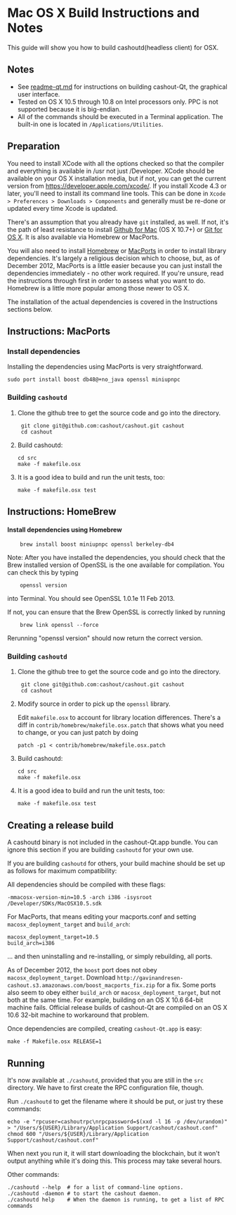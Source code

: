 Mac OS X Build Instructions and Notes
====================================
This guide will show you how to build cashoutd(headless client) for OSX.

Notes
-----

* See [readme-qt.md](readme-qt.md) for instructions on building cashout-Qt, the
graphical user interface.
* Tested on OS X 10.5 through 10.8 on Intel processors only. PPC is not
supported because it is big-endian.
* All of the commands should be executed in a Terminal application. The
built-in one is located in `/Applications/Utilities`.

Preparation
-----------

You need to install XCode with all the options checked so that the compiler
and everything is available in /usr not just /Developer. XCode should be
available on your OS X installation media, but if not, you can get the
current version from https://developer.apple.com/xcode/. If you install
Xcode 4.3 or later, you'll need to install its command line tools. This can
be done in `Xcode > Preferences > Downloads > Components` and generally must
be re-done or updated every time Xcode is updated.

There's an assumption that you already have `git` installed, as well. If
not, it's the path of least resistance to install [Github for Mac](https://mac.github.com/)
(OS X 10.7+) or
[Git for OS X](https://code.google.com/p/git-osx-installer/). It is also
available via Homebrew or MacPorts.

You will also need to install [Homebrew](http://mxcl.github.io/homebrew/)
or [MacPorts](https://www.macports.org/) in order to install library
dependencies. It's largely a religious decision which to choose, but, as of
December 2012, MacPorts is a little easier because you can just install the
dependencies immediately - no other work required. If you're unsure, read
the instructions through first in order to assess what you want to do.
Homebrew is a little more popular among those newer to OS X.

The installation of the actual dependencies is covered in the Instructions
sections below.

Instructions: MacPorts
----------------------

### Install dependencies

Installing the dependencies using MacPorts is very straightforward.

    sudo port install boost db48@+no_java openssl miniupnpc

### Building `cashoutd`

1. Clone the github tree to get the source code and go into the directory.

        git clone git@github.com:cashout/cashout.git cashout
        cd cashout

2.  Build cashoutd:

        cd src
        make -f makefile.osx

3.  It is a good idea to build and run the unit tests, too:

        make -f makefile.osx test

Instructions: HomeBrew
----------------------

#### Install dependencies using Homebrew

        brew install boost miniupnpc openssl berkeley-db4

Note: After you have installed the dependencies, you should check that the Brew installed version of OpenSSL is the one available for compilation. You can check this by typing

        openssl version

into Terminal. You should see OpenSSL 1.0.1e 11 Feb 2013.

If not, you can ensure that the Brew OpenSSL is correctly linked by running

        brew link openssl --force

Rerunning "openssl version" should now return the correct version.

### Building `cashoutd`

1. Clone the github tree to get the source code and go into the directory.

        git clone git@github.com:cashout/cashout.git cashout
        cd cashout

2.  Modify source in order to pick up the `openssl` library.

    Edit `makefile.osx` to account for library location differences. There's a
    diff in `contrib/homebrew/makefile.osx.patch` that shows what you need to
    change, or you can just patch by doing

        patch -p1 < contrib/homebrew/makefile.osx.patch

3.  Build cashoutd:

        cd src
        make -f makefile.osx

4.  It is a good idea to build and run the unit tests, too:

        make -f makefile.osx test

Creating a release build
------------------------

A cashoutd binary is not included in the cashout-Qt.app bundle. You can ignore
this section if you are building `cashoutd` for your own use.

If you are building `cashoutd` for others, your build machine should be set up
as follows for maximum compatibility:

All dependencies should be compiled with these flags:

    -mmacosx-version-min=10.5 -arch i386 -isysroot /Developer/SDKs/MacOSX10.5.sdk

For MacPorts, that means editing your macports.conf and setting
`macosx_deployment_target` and `build_arch`:

    macosx_deployment_target=10.5
    build_arch=i386

... and then uninstalling and re-installing, or simply rebuilding, all ports.

As of December 2012, the `boost` port does not obey `macosx_deployment_target`.
Download `http://gavinandresen-cashout.s3.amazonaws.com/boost_macports_fix.zip`
for a fix. Some ports also seem to obey either `build_arch` or
`macosx_deployment_target`, but not both at the same time. For example, building
on an OS X 10.6 64-bit machine fails. Official release builds of cashout-Qt are
compiled on an OS X 10.6 32-bit machine to workaround that problem.

Once dependencies are compiled, creating `cashout-Qt.app` is easy:

    make -f Makefile.osx RELEASE=1

Running
-------

It's now available at `./cashoutd`, provided that you are still in the `src`
directory. We have to first create the RPC configuration file, though.

Run `./cashoutd` to get the filename where it should be put, or just try these
commands:

    echo -e "rpcuser=cashoutrpc\nrpcpassword=$(xxd -l 16 -p /dev/urandom)" > "/Users/${USER}/Library/Application Support/cashout/cashout.conf"
    chmod 600 "/Users/${USER}/Library/Application Support/cashout/cashout.conf"

When next you run it, it will start downloading the blockchain, but it won't
output anything while it's doing this. This process may take several hours.

Other commands:

    ./cashoutd --help  # for a list of command-line options.
    ./cashoutd -daemon # to start the cashout daemon.
    ./cashoutd help    # When the daemon is running, to get a list of RPC commands
